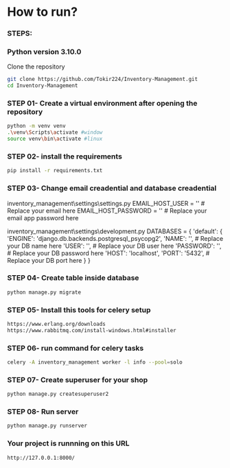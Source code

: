 # How to run?
### STEPS:

### Python version 3.10.0

Clone the repository

```bash
git clone https://github.com/Tokir224/Inventory-Management.git
cd Inventory-Management
```

### STEP 01- Create a virtual environment after opening the repository

```bash
python -m venv venv
.\venv\Scripts\activate #window
source venv\bin\activate #linux
```

### STEP 02- install the requirements

```bash
pip install -r requirements.txt
```

### STEP 03- Change email creadential and database creadential

inventory_management\settings\settings.py
EMAIL_HOST_USER = ''   # Replace your email here
EMAIL_HOST_PASSWORD = '' # Replace your email app password here

inventory_management\settings\development.py
DATABASES = {
    'default': {
        'ENGINE': 'django.db.backends.postgresql_psycopg2',
        'NAME': '', # Replace your DB name here
        'USER': '', # Replace your DB user here
        'PASSWORD': '', # Replace your DB password here
        'HOST': 'localhost',
        'PORT': '5432', # Replace your DB port here
    }
}

### STEP 04- Create table inside database

```bash
python manage.py migrate
```

### STEP 05- Install this tools for celery setup

```bash
https://www.erlang.org/downloads
https://www.rabbitmq.com/install-windows.html#installer
```

### STEP 06- run command for celery tasks

```bash
celery -A inventory_management worker -l info --pool=solo
```

### STEP 07- Create superuser for your shop

```bash
python manage.py createsuperuser2
```

### STEP 08- Run server

```bash
python manage.py runserver
```

### Your project is runnning on this URL
```bash
http://127.0.0.1:8000/
```